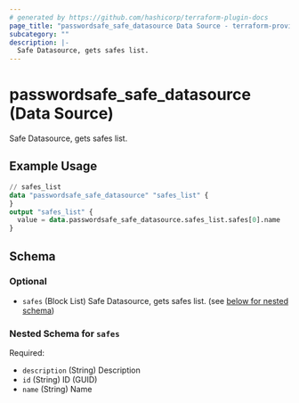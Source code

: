 ```yaml
---
# generated by https://github.com/hashicorp/terraform-plugin-docs
page_title: "passwordsafe_safe_datasource Data Source - terraform-provider-passwordsafe"
subcategory: ""
description: |-
  Safe Datasource, gets safes list.
---
```


# passwordsafe_safe_datasource (Data Source)

Safe Datasource, gets safes list.

## Example Usage

```terraform
// safes_list
data "passwordsafe_safe_datasource" "safes_list" {
}
output "safes_list" {
  value = data.passwordsafe_safe_datasource.safes_list.safes[0].name
}
```

<!-- schema generated by tfplugindocs -->
## Schema

### Optional

- `safes` (Block List) Safe Datasource, gets safes list. (see [below for nested schema](#nestedblock--safes))

<a id="nestedblock--safes"></a>
### Nested Schema for `safes`

Required:

- `description` (String) Description
- `id` (String) ID (GUID)
- `name` (String) Name
